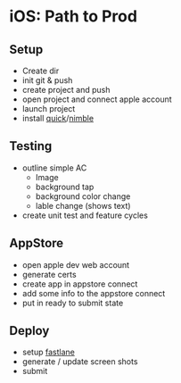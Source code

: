 # iOS: Path to Prod

## Setup
- Create dir
- init git & push
- create project and push
- open project and connect apple account
- launch project
- install [quick](https://github.com/Quick/Quick)/[nimble](https://github.com/Quick/Nimble)

## Testing
- outline simple AC
  - Image
  - background tap
  - background color change
  - lable change (shows text)
- create unit test and feature cycles

## AppStore
- open apple dev web account
- generate certs
- create app in appstore connect
- add some info to the appstore connect
- put in ready to submit state


## Deploy
- setup [fastlane](https://fastlane.tools/)
- generate / update screen shots
- submit
